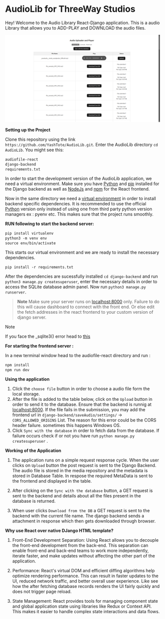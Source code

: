 
# AudioLib for ThreeWay Studios

Hey! Welcome to the Audio Library React-Django application. This is a audio Library that allows you to ADD-PLAY and DOWNLOAD the audio files.

![Screenshot of the AudioLib Screenshot](https://github.com/YashTote/AudioLib/blob/main/images/MainPage.png)
  
**Setting up the Project**

 Clone this repository using the link ` https://github.com/YashTote/AudioLib.git `. Enter the AudioLib directory `cd AudioLib`. You might see this: 
 ```
 audiofile-react 
 django-backend
 requirements.txt
 ```
 In order to start the development version of the AudioLib application, we need a virtual environment. Make sure you have [Python](https://www.python.org/downloads/) and [pip](https://pip.pypa.io/en/stable/installation/) installed for the Django backend as well as [NodeJs](https://nodejs.org/en/download/current) and [npm](https://docs.npmjs.com/downloading-and-installing-node-js-and-npm) for the React frontend. 
 
 Now in the same directory we need a [virtual environment](https://www.freecodecamp.org/news/how-to-setup-virtual-environments-in-python/) in order to install backend specific dependencies. It is recommended to use the official [Python](https://www.python.org/downloads/) version only instead of using one from third party python version managers ex : pyenv etc. This makes sure that the project runs smoothly.

**RUN following to start the backend server:**
 ```
 pip install virtualenv
 python3 -m venv env
 source env/bin/activate
 ```
 This starts our virtual environment and we are ready to install the necessary dependencies.

 ```
 pip install -r requirements.txt
 ```

 After the dependencies are sucessfully installed `cd django-backend` and run `python3 manage.py createsuperuser`, enter the necessary details in order to access the SQLite database admin panel. Now run `python3 manage.py runserver`. 
 
> **Note**
> Make sure your server runs on [localhost:8000](http://localhost:8000/) only. Failure to do this will cause dashboard to connect with the front end. Or else edit the fetch addresses in the react frontend to your custom version of django server.
 
 > [!NOTE]
 > If you face the _sqlite3() error head to [this](https://www.codethebest.com/python-package-errors/modulenotfounderror-no-module-named-sqlite3-solved/)

**For starting the frontend server :**

In a new terminal window head to the audiofile-react directory and run :
```
npm install
npm run dev
```

**Using the application**

1. Click the `choose file` button in order to choose a audio file form the local storage.
2. After the file is added to the table below, click on the `Upload` button in order to send it to the database. Ensure that the backend is runnig at [localhost:8000](http://localhost:8000/admin). If the file fails in the submission, you may add the frontend url in `django-backend/saveAudio/settings/` -> `CORS_ALLOWED_ORIGINS` List. The reason for this error could be the CORS header failure. sometimes this happens Windows OS.
3. Click `Sync with the database` in order to fetch data from the database. If failure occurs check if or not you have run `python manage.py createsuperuser` .


**Working of the Application**

1. The application runs on a simple request response cycle. When the user clicks on `Upload` button the post request is sent to the Django Backend. The audio file is stored in the media repository and the metadata is stored in Database Table. In respose the required MetaData is sent to the frontend and displayed in the table.

2. After clicking on the `Sync with the database` button, a GET request is sent to the backend and details about all the files present in the database is returned.

3. When user clicks `Download from the DB` a GET request is sent to the backend with the current file name. The django backend sends a attachment in response which then gets downloaded through browser.

**Why use React over native DJango HTML template?**
1. Front-End Development Separation: Using React allows you to decouple the front-end development from the back-end. This separation can enable front-end and back-end teams to work more independently, iterate faster, and make updates without affecting the other part of the application.

2. Performance: React's virtual DOM and efficient diffing algorithms help optimize rendering performance. This can result in faster updates to the UI, reduced network traffic, and better overall user experience. Like see how the after fetching database records renders the UI fairly quickly and does not trigger page reload.

3. State Management: React provides tools for managing component state and global application state using libraries like Redux or Context API. This makes it easier to handle complex state interactions and data flows.
